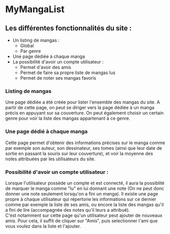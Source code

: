 # MyMangaList

## Les différentes fonctionnalités du site : 
- Un listing de mangas :
    - Global
    - Par genre
- Une page dédiée à chaque manga
- La possibilité d'avoir un compte utilisateur : 
    - Permet d'avoir des amis
    - Permet de faire sa propre liste de mangas lus
    - Permet de noter ses mangas favoris 

### Listing de mangas

Une page dédiée a été créée pour lister l'ensemble des mangas du site. A partir de cette page, on peut se diriger vers la page dédiée à un manga précis en appuyant sur sa couverture.
On peut également choisir un certain genre pour voir la liste des mangas appartenant à ce genre. 

### Une page dédié à chaque manga

Cette page permet d'obtenir des informations précises sur le manga comme par exemple son auteur, son dessinateur, ses tomes (ainsi que leur date de sortie en passant la souris sur leur couverture), et voir la moyenne des notes attribuées par les utilisateurs du site.


### Possibilité d'avoir un compte utilisateur : 

Lorsque l'utilisateur possède un compte et est connecté, il aura la possiblité de marquer le manga comme "lu" en lui donnant une note (On ne peut donc donner une note seulement lorsqu'on a fini un manga). 
Il existe une page propre à chaque utilisateur qui répertorie les informations sur ce dernier comme par exemple la liste de ses amis, ou encore la liste des mangas qu'il a fini de lire (accompagnée des notes qu'il leurs a attribué).  
C'est notamment sur cette page qu'un utilisateur peut ajouter de nouveaux amis. Pour cela, il suffit de cliquer sur "Amis", puis selectionner l'ami que vous voulez dans la liste et l'ajouter.


